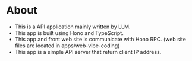 # About

- This is a API application mainly written by LLM.
- This app is built using Hono and TypeScript.
- This app and front web site is communicate with Hono RPC. (web site files are located in apps/web-vibe-coding)
- This app is a simple API server that return client IP address.
